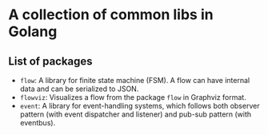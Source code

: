 # A collection of common libs in Golang

## List of packages

- `flow`: A library for finite state machine (FSM). A flow can have internal data and can be serialized to JSON.
- `flowviz`: Visualizes a flow from the package `flow` in Graphviz format.
- `event`: A library for event-handling systems, which follows both observer pattern (with event dispatcher and listener) and pub-sub pattern (with eventbus).
